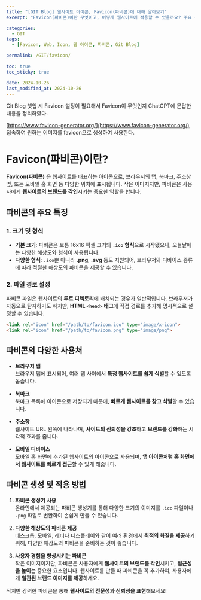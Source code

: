 ```yaml
---
title: "[GIT Blog] 웹사이트 아이콘, Favicon(파비콘)에 대해 알아보기"
excerpt: "Favicon(파비콘)이란 무엇이고, 어떻게 웹사이트에 적용할 수 있을까요? 주요 특징과 사용 방법을 알아보세요."

categories:
  - GIT
tags:
  - [Favicon, Web, Icon, 웹 아이콘, 파비콘, Git Blog]

permalink: /GIT/favicon/

toc: true
toc_sticky: true

date: 2024-10-26
last_modified_at: 2024-10-26
---
```

Git Blog 셋업 시 Favicon 설정이 필요해서 Favicon이 무엇인지 ChatGPT에 문답한 내용을 정리하였다.

[https://www.favicon-generator.org/](https://www.favicon-generator.org/) 접속하여 원하는 이미지를 favicon으로 생성하여 사용한다.

# Favicon(파비콘)이란?

**Favicon(파비콘)** 은 웹사이트를 대표하는 아이콘으로, 브라우저의 탭, 북마크, 주소창 옆, 또는 모바일 홈 화면 등 다양한 위치에 표시됩니다. 작은 이미지지만, 파비콘은 사용자에게 **웹사이트의 브랜드를 각인**시키는 중요한 역할을 합니다.

## 파비콘의 주요 특징

### 1. 크기 및 형식
- **기본 크기**: 파비콘은 보통 16x16 픽셀 크기의 **`.ico` 형식**으로 시작됐으나, 오늘날에는 다양한 해상도와 형식이 사용됩니다.
- **다양한 형식**: `.ico`뿐 아니라 **.png**, **.svg** 등도 지원되어, 브라우저와 디바이스 종류에 따라 적절한 해상도의 파비콘을 제공할 수 있습니다.

### 2. 파일 경로 설정
파비콘 파일은 웹사이트의 **루트 디렉토리**에 배치되는 경우가 일반적입니다. 브라우저가 자동으로 탐지하기도 하지만, **HTML `<head>` 태그**에 직접 경로를 추가해 명시적으로 설정할 수 있습니다.

```html
<link rel="icon" href="/path/to/favicon.ico" type="image/x-icon">
<link rel="icon" href="/path/to/favicon.png" type="image/png">
```
## 파비콘의 다양한 사용처

- **브라우저 탭**  
  브라우저 탭에 표시되어, 여러 탭 사이에서 **특정 웹사이트를 쉽게 식별**할 수 있도록 돕습니다.

- **북마크**  
  북마크 목록에 아이콘으로 저장되기 때문에, **빠르게 웹사이트를 찾고 식별**할 수 있습니다.

- **주소창**  
  웹사이트 URL 왼쪽에 나타나며, **사이트의 신뢰성을 강조**하고 **브랜드를 강화**하는 시각적 효과를 줍니다.

- **모바일 디바이스**  
  모바일 홈 화면에 추가된 웹사이트의 아이콘으로 사용되며, **앱 아이콘처럼 홈 화면에서 웹사이트를 빠르게 접근**할 수 있게 해줍니다.

## 파비콘 생성 및 적용 방법

1. **파비콘 생성기 사용**  
   온라인에서 제공되는 파비콘 생성기를 통해 다양한 크기의 이미지를 `.ico` 파일이나 `.png` 파일로 변환하여 손쉽게 만들 수 있습니다.

2. **다양한 해상도의 파비콘 제공**  
   데스크톱, 모바일, 레티나 디스플레이와 같이 여러 환경에서 **최적의 화질을 제공**하기 위해, 다양한 해상도의 파비콘을 준비하는 것이 좋습니다.

3. **사용자 경험을 향상시키는 파비콘**  
   작은 이미지이지만, 파비콘은 사용자에게 **웹사이트의 브랜드를 각인**시키고, **접근성을 높이는** 중요한 요소입니다. 웹사이트를 만들 때 파비콘을 꼭 추가하여, 사용자에게 **일관된 브랜드 이미지를 제공**하세요.

작지만 강력한 파비콘을 통해 **웹사이트의 전문성과 신뢰성을 표현**해보세요!

